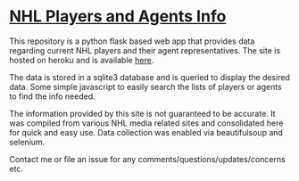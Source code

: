 # [NHL Players and Agents Info](https://nhlplayersandagents.herokuapp.com/)
This repository is a python flask based web app that provides data regarding current NHL players and their agent representatives. The site is hosted on heroku and is available [here](https://nhlplayersandagents.herokuapp.com/).

The data is stored in a sqlite3 database and is queried to display the desired data. Some simple javascript to easily search the lists of players or agents to find the info needed.

The information provided by this site is not guaranteed to be accurate. It was compiled from various NHL media related sites and consolidated here for quick and easy use. Data collection was enabled via beautifulsoup and selenium.

Contact me or file an issue for any comments/questions/updates/concerns etc.
